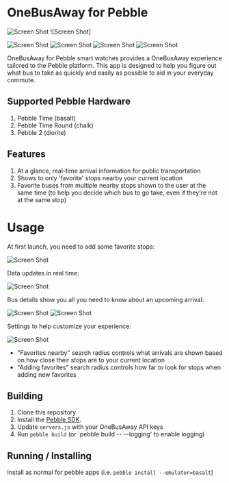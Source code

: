 # OneBusAway for Pebble

![Screen Shot](/screenshots/basicdemo.gif?raw=true) ![Screen Shot]

![Screen Shot](/screenshots/pebble_screenshot_2016-07-06_17-56-08.png?raw=true) ![Screen Shot](/screenshots/pebble_screenshot_2016-07-06_17-57-15.png?raw=true) ![Screen Shot](/screenshots/pebble_screenshot_2016-07-06_21-16-17.png?raw=true) ![Screen Shot](/screenshots/pebble_screenshot_2016-07-06_21-17-04.png?raw=true)

OneBusAway for Pebble smart watches provides a OneBusAway experience tailored to the Pebble platform. This app is designed to help you figure out what bus to take as quickly and easily as possible to aid in your everyday commute.

## Supported Pebble Hardware
1. Pebble Time (basalt)
1. Pebble Time Round (chalk)
1. Pebble 2 (diorite)

## Features
1. At a glance, real-time arrival information for public transportation
1. Shows to only 'favorite' stops nearby your current location
1. Favorite buses from multiple nearby stops shown to the user at the same time (to help you decide which bus to go take, even if they're not at the same stop)

# Usage
At first launch, you need to add some favorite stops:

![Screen Shot](/screenshots/addingfavorites.gif?raw=true)

Data updates in real time:

![Screen Shot](/screenshots/updates-fastplay.gif?raw=true)

Bus details show you all you need to know about an upcoming arrival:

![Screen Shot](/screenshots/busdetails.gif?raw=true) ![Screen Shot](/screenshots/busdetails-waiting-fastplay.gif?raw=true)

Settings to help customize your experience:

![Screen Shot](/screenshots/settings.gif?raw=true)
- "Favorites nearby" search radius controls what arrivals are shown based on how close their stops are to your current location
- "Adding favorites" search radius controls how far to look for stops when adding new favorites

## Building
1. Clone this repository
1. Install the [Pebble SDK](https://developer.pebble.com/sdk).
1. Update `servers.js` with your OneBusAway API keys
1. Run `pebble build` (or `pebble build -- --logging' to enable logging)

## Running / Installing
Install as normal for pebble apps (i.e. `pebble install --emulator=basalt`)